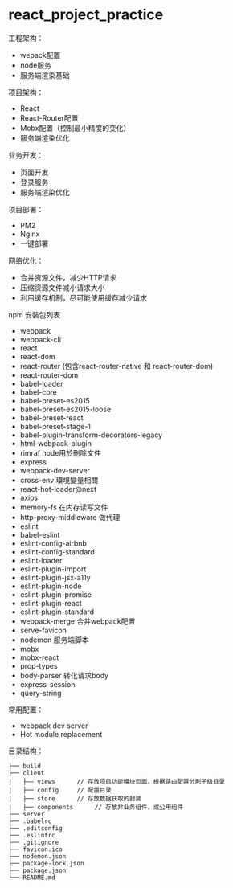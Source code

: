 # react_project_practice

工程架构：

* wepack配置
* node服务
* 服务端渲染基础

项目架构：

* React
* React-Router配置
* Mobx配置（控制最小精度的变化）
* 服务端渲染优化

业务开发：

* 页面开发
* 登录服务
* 服务端渲染优化

项目部署：

* PM2
* Nginx
* 一键部署

网络优化：

* 合并资源文件，减少HTTP请求
* 压缩资源文件减小请求大小
* 利用缓存机制，尽可能使用缓存减少请求


npm 安裝包列表

* webpack
* webpack-cli
* react
* react-dom
* react-router (包含react-router-native 和 react-router-dom)
* react-router-dom
* babel-loader
* babel-core
* babel-preset-es2015
* babel-preset-es2015-loose
* babel-preset-react
* babel-preset-stage-1
* babel-plugin-transform-decorators-legacy
* html-webpack-plugin
* rimraf node用於刪除文件
* express
* webpack-dev-server
* cross-env 環境變量相關
* react-hot-loader@next
* axios
* memory-fs 在内存读写文件
* http-proxy-middleware 做代理
* eslint
* babel-eslint
* eslint-config-airbnb
* eslint-config-standard
* eslint-loader
* eslint-plugin-import
* eslint-plugin-jsx-a11y
* eslint-plugin-node
* eslint-plugin-promise
* eslint-plugin-react
* eslint-plugin-standard
* webpack-merge 合并webpack配置
* serve-favicon
* nodemon 服务端脚本
* mobx
* mobx-react
* prop-types
* body-parser 转化请求body
* express-session
* query-string

常用配置：

* webpack dev server
* Hot module replacement

目录结构：

```
├── build
├── client
|   ├—— views      // 存放项目功能模块页面，根据路由配置分割子级目录
|   ├── config     // 配置目录
|   ├── store      // 存放数据获取的封装
|   ├── components      // 存放非业务组件，或公用组件
├── server
├── .babelrc
├── .editconfig
├── .eslintrc
├── .gitignore
├── favicon.ico
├── nodemon.json
├── package-lock.json
├── package.json
└── README.md
```
